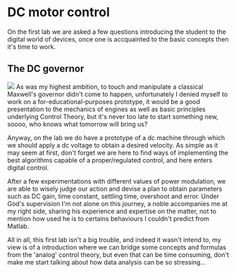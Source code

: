 # DC motor control

On the first lab we are asked a few questions introducing the student to the digital world of devices, once one is accquainted to the basic concepts then it's time to work.

## The DC governor
![](https://live.staticflickr.com/5014/5481925026_622bf4b0bc_b.jpg)
As was my highest ambition, to touch and manipulate a classical Maxwell's governor didn't come to happen, unfortunately I denied myself to work on a for-educational-purposes prototype, it would be a good presentation to the mechanics of
engines as well as basic principles underlying Control Theory, but it's never too late to start something new, soooo, who knows what tomorrow will bring us?

Anyway, on the lab we do have a prototype of a dc machine through which we should apply a dc voltage to obtain a desired velocity. As simple as it may seem at first, don't forget we are here to find ways of implementing the best
algorithms capable of a proper/regulated control, and here enters digital control.

After a few experimentations with different values of power modulation, we are able to wisely judge our action and devise a plan to obtain parameters such as DC gain, time constant, settling time, overshoot and error. Under God's supervision
I'm not alone on this journey, a noble accompanies me at my right side, sharing his experience and expertise on the matter, not to mention how used he is to certains behaviours I couldn't predict from Matlab.

All in all, this first lab isn't a big trouble, and indeed it wasn't intend to, my view is of a introduction where we can bridge some concepts and formulas from the 'analog' control theory, but even that can be time consuming, don't make me start 
talking about how data analysis can be so stressing...
